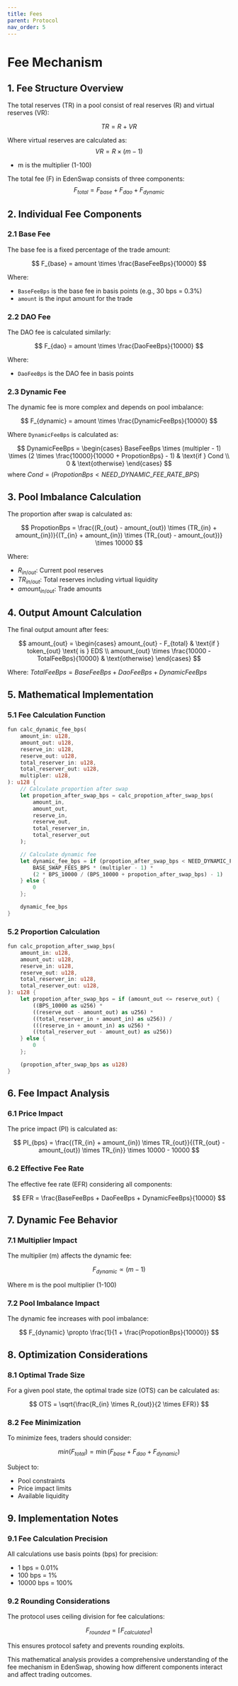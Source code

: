 ```yaml
---
title: Fees
parent: Protocol
nav_order: 5
---
```

<head>
   <script type="text/javascript" async
      src="https://cdn.jsdelivr.net/npm/mathjax@3/es5/tex-mml-chtml.js">
   </script>
   <script>
      MathJax = {
        tex: {
          inlineMath: [['$', '$'], ['$`', '`$'], ['\\(', '\\)']],
          displayMath: [['```math', '```'], ['$$', '$$'], ['\\[', '\\]']]
        }
      };
   </script>
</head>

# Fee Mechanism 

## 1. Fee Structure Overview

The total reserves (TR) in a pool consist of real reserves (R) and virtual reserves (VR):

$$
TR = R + VR
$$

Where virtual reserves are calculated as:
$$
VR = R \times (m - 1)
$$

- m is the multiplier (1-100)



The total fee (F) in EdenSwap consists of three components:
$$
F_{total} = F_{base} + F_{dao} + F_{dynamic}
$$

## 2. Individual Fee Components

### 2.1 Base Fee
The base fee is a fixed percentage of the trade amount:

$$
F_{base} = amount \times \frac{BaseFeeBps}{10000}
$$

Where:
- `BaseFeeBps` is the base fee in basis points (e.g., 30 bps = 0.3%)
- `amount` is the input amount for the trade

### 2.2 DAO Fee
The DAO fee is calculated similarly:

$$
F_{dao} = amount \times \frac{DaoFeeBps}{10000}
$$

Where:
- `DaoFeeBps` is the DAO fee in basis points

### 2.3 Dynamic Fee
The dynamic fee is more complex and depends on pool imbalance:

$$
F_{dynamic} = amount \times \frac{DynamicFeeBps}{10000}
$$

Where `DynamicFeeBps` is calculated as:

$$
DynamicFeeBps = \begin{cases}
BaseFeeBps \times (multipler - 1) \times (2 \times \frac{10000}{10000 + PropotionBps} - 1) & \text{if } Cond \\
0 & \text{otherwise}
\end{cases}
$$
where $Cond =( PropotionBps < NEED\_DYNAMIC\_FEE\_RATE\_BPS )$

## 3. Pool Imbalance Calculation

The proportion after swap is calculated as:

$$
PropotionBps = \frac{(R_{out} - amount_{out}) \times (TR_{in} + amount_{in})}{(T_{in} + amount_{in}) \times (TR_{out} - amount_{out})} \times 10000
$$

Where:
- $R_{in/out}$: Current pool reserves
- $TR_{in/out}$: Total reserves including virtual liquidity
- $amount_{in/out}$: Trade amounts

## 4. Output Amount Calculation

The final output amount after fees:

$$
amount_{out} = \begin{cases}
amount_{out} - F_{total} & \text{if } token_{out} \text{ is } EDS \\
amount_{out} \times \frac{10000 - TotalFeeBps}{10000} & \text{otherwise}
\end{cases}
$$

Where: $TotalFeeBps = BaseFeeBps + DaoFeeBps + DynamicFeeBps$

## 5. Mathematical Implementation

### 5.1 Fee Calculation Function
```rust
fun calc_dynamic_fee_bps(
    amount_in: u128,
    amount_out: u128,
    reserve_in: u128,
    reserve_out: u128,
    total_reserver_in: u128,
    total_reserver_out: u128,
    multipler: u128,
): u128 {
    // Calculate proportion after swap
    let propotion_after_swap_bps = calc_propotion_after_swap_bps(
        amount_in,
        amount_out,
        reserve_in,
        reserve_out,
        total_reserver_in,
        total_reserver_out
    );

    // Calculate dynamic fee
    let dynamic_fee_bps = if (propotion_after_swap_bps < NEED_DYNAMIC_FEE_RATE_BPS) {
        BASE_SWAP_FEES_BPS * (multipler - 1) * 
        (2 * BPS_10000 / (BPS_10000 + propotion_after_swap_bps) - 1)
    } else {
        0
    };

    dynamic_fee_bps
}
```

### 5.2 Proportion Calculation
```rust
fun calc_propotion_after_swap_bps(
    amount_in: u128,
    amount_out: u128,
    reserve_in: u128,
    reserve_out: u128,
    total_reserver_in: u128,
    total_reserver_out: u128,
): u128 {
    let propotion_after_swap_bps = if (amount_out <= reserve_out) {
        ((BPS_10000 as u256) * 
        ((reserve_out - amount_out) as u256) * 
        ((total_reserver_in + amount_in) as u256)) /
        (((reserve_in + amount_in) as u256) * 
        ((total_reserver_out - amount_out) as u256))
    } else {
        0
    };

    (propotion_after_swap_bps as u128)
}
```

## 6. Fee Impact Analysis

### 6.1 Price Impact
The price impact (PI) is calculated as:

$$
PI_{bps} = \frac{(TR_{in} + amount_{in}) \times TR_{out}}{(TR_{out} - amount_{out}) \times TR_{in}} \times 10000 - 10000
$$

### 6.2 Effective Fee Rate
The effective fee rate (EFR) considering all components:

$$
EFR = \frac{BaseFeeBps + DaoFeeBps + DynamicFeeBps}{10000}
$$

## 7. Dynamic Fee Behavior

### 7.1 Multiplier Impact
The multiplier (m) affects the dynamic fee:

$$
F_{dynamic} \propto (m - 1) 
$$

Where m is the pool multiplier (1-100)

### 7.2 Pool Imbalance Impact
The dynamic fee increases with pool imbalance:

$$
F_{dynamic} \propto \frac{1}{1 + \frac{PropotionBps}{10000}}
$$

## 8. Optimization Considerations

### 8.1 Optimal Trade Size
For a given pool state, the optimal trade size (OTS) can be calculated as:

$$
OTS = \sqrt{\frac{R_{in} \times R_{out}}{2 \times EFR}}
$$

### 8.2 Fee Minimization
To minimize fees, traders should consider:

$$
min(F_{total}) = \min(F_{base} + F_{dao} + F_{dynamic})
$$

Subject to:
- Pool constraints
- Price impact limits
- Available liquidity

## 9. Implementation Notes

### 9.1 Fee Calculation Precision
All calculations use basis points (bps) for precision:
- 1 bps = 0.01%
- 100 bps = 1%
- 10000 bps = 100%

### 9.2 Rounding Considerations
The protocol uses ceiling division for fee calculations:

$$
F_{rounded} = \lceil F_{calculated} \rceil
$$

This ensures protocol safety and prevents rounding exploits.

This mathematical analysis provides a comprehensive understanding of the fee mechanism in EdenSwap, showing how different components interact and affect trading outcomes.
